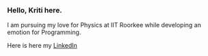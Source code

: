 ### Hello, Kriti here.

I am pursuing my love for Physics at IIT Roorkee while developing an emotion for Programming.

Here is here my [LinkedIn](https://www.linkedin.com/in/kriti24/)
